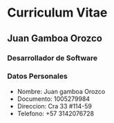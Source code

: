# Curriculum Vitae

## Juan Gamboa Orozco
### Desarrollador de Software

### Datos Personales
- Nombre: Juan gamboa Orozco
- Documento: 1005279984
- Direccion: Cra 33 #114-59
- Telefono: +57 3142076728